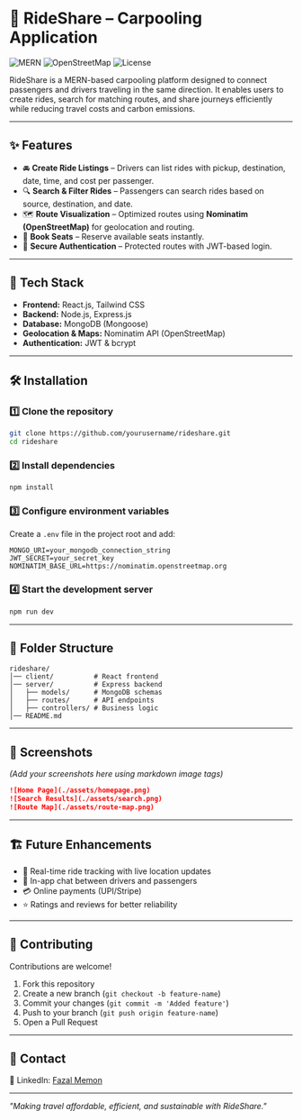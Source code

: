 # 🚗 RideShare – Carpooling Application

![MERN](https://img.shields.io/badge/MERN-Stack-blueviolet?style=for-the-badge)
![OpenStreetMap](https://img.shields.io/badge/OpenStreetMap-Nominatim-brightgreen?style=for-the-badge)
![License](https://img.shields.io/badge/License-MIT-yellow?style=for-the-badge)

RideShare is a MERN-based carpooling platform designed to connect passengers and drivers traveling in the same direction.
It enables users to create rides, search for matching routes, and share journeys efficiently while reducing travel costs and carbon emissions.

---

## ✨ Features

* 🚘 **Create Ride Listings** – Drivers can list rides with pickup, destination, date, time, and cost per passenger.
* 🔍 **Search & Filter Rides** – Passengers can search rides based on source, destination, and date.
* 🗺 **Route Visualization** – Optimized routes using **Nominatim (OpenStreetMap)** for geolocation and routing.
* 👥 **Book Seats** – Reserve available seats instantly.
* 🔐 **Secure Authentication** – Protected routes with JWT-based login.

---

## 🚀 Tech Stack

* **Frontend:** React.js, Tailwind CSS
* **Backend:** Node.js, Express.js
* **Database:** MongoDB (Mongoose)
* **Geolocation & Maps:** Nominatim API (OpenStreetMap)
* **Authentication:** JWT & bcrypt

---

## 🛠 Installation

### 1️⃣ Clone the repository

```bash
git clone https://github.com/yourusername/rideshare.git
cd rideshare
```

### 2️⃣ Install dependencies

```bash
npm install
```

### 3️⃣ Configure environment variables

Create a `.env` file in the project root and add:

```
MONGO_URI=your_mongodb_connection_string
JWT_SECRET=your_secret_key
NOMINATIM_BASE_URL=https://nominatim.openstreetmap.org
```

### 4️⃣ Start the development server

```bash
npm run dev
```

---

## 📂 Folder Structure

```
rideshare/
│── client/          # React frontend
│── server/          # Express backend
│   ├── models/      # MongoDB schemas
│   ├── routes/      # API endpoints
│   ├── controllers/ # Business logic
│── README.md
```

---

## 📸 Screenshots

*(Add your screenshots here using markdown image tags)*

```markdown
![Home Page](./assets/homepage.png)
![Search Results](./assets/search.png)
![Route Map](./assets/route-map.png)
```

---

## 🏗 Future Enhancements

* 📍 Real-time ride tracking with live location updates
* 💬 In-app chat between drivers and passengers
* 💳 Online payments (UPI/Stripe)
* ⭐ Ratings and reviews for better reliability

---

## 🤝 Contributing

Contributions are welcome!

1. Fork this repository
2. Create a new branch (`git checkout -b feature-name`)
3. Commit your changes (`git commit -m 'Added feature'`)
4. Push to your branch (`git push origin feature-name`)
5. Open a Pull Request

---

## 💌 Contact

💼 LinkedIn: [Fazal Memon](https://www.linkedin.com/in/fazal-memon/)

---

*"Making travel affordable, efficient, and sustainable with RideShare."*
